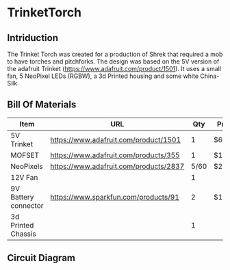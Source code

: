# TrinketTorch

## Intriduction

The Trinket Torch was created for a production of Shrek that required a mob to have torches and pitchforks. The design was based on the 5V version of the adafruit Trinket (https://www.adafruit.com/product/1501). It uses a small fan, 5 NeoPixel LEDs (RGBW), a 3d Printed housing and some white China-Silk

## Bill Of Materials

| Item | URL | Qty | Price |
|------|-----|-----|-------|
| 5V Trinket | https://www.adafruit.com/product/1501 | 1 | $6.95 |
| MOFSET | https://www.adafruit.com/products/355 | 1 | $1.75 |
| NeoPixels | https://www.adafruit.com/products/2837 | 5/60 | $26.95 |
| 12V Fan | | 1 | |
| 9V Battery connector | https://www.sparkfun.com/products/91 | 2 | $1.25 |
| 3d Printed Chassis | | 1 | |

## Circuit Diagram


